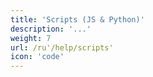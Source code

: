 ```yaml
---
title: 'Scripts (JS & Python)'
description: '...'
weight: 7
url: /ru'/help/scripts'
icon: 'code'
---
```


